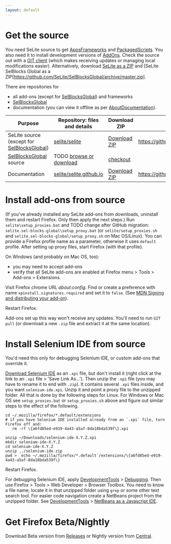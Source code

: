 ```yaml
---
layout: default
---
```


# Get the source #
You need SeLite source to get [AppsFrameworks](AppsFrameworks) and [PackagedScripts](PackagedScripts). You also need it to install development versions of [AddOns](AddOns). Check the source out with a [GIT client](http://git-scm.com/downloads) (which makes receiving updates or managing local modifications easier). Alternatively, download [SeLite as a ZIP](https://github.com/SeLite/SeLite/archive/master.zip) and [SeLite SelBlocks Global as a ZIP[https://github.com/SeLite/SelBlocksGlobal/archive/master.zip].

There are repositories for

* all add-ons (except for [SelBlocksGlobal](SelBlocksGlobal)) and frameworks
* [SelBlocksGlobal](SelBlocksGlobal)
* documentation (you can view it offline as per [AboutDocumentation](AboutDocumentation)).

| **Purpose**                        | **Repository: files and details** | **Download ZIP** | **Clone from GIT** |
|--------------------------------------|---------------------------------------|-----------------------|------|
| SeLite source (except for [SelBlocksGlobal](SelBlocksGlobal)) | [selite/selite](https://github.com/selite/selite) | [Download ZIP](https://github.com/selite/selite/archive/master.zip) | https://github.com/selite/selite.git |
| [SelBlocksGlobal](SelBlocksGlobal) source                | TODO [browse or download](https://code.google.com/p/selite/source/browse?repo=sel-blocks-global) | [checkout](https://code.google.com/p/selite/source/checkout?repo=sel-blocks-global) |
| Documentation                | [selite/selite.github.io](https://github.com/selite/selite.github.io) | [Download ZIP](https://github.com/selite/selite.github.io/archive/master.zip) | https://github.com/selite/selite.github.io.git |

# Install add-ons from source #
(If you've already installed any SeLite add-ons from downloads, uninstall them and restart Firefox. Only then apply the next steps.) Run `selite\setup_proxies.bat` and TODO change after GitHub migration: `selite.sel-blocks-global\setup_proxy.bat` (or `selite/setup_proxies.sh` and `selite.sel-blocks-global/setup_proxy.sh` on Mac OS/Linux). You can provide a Firefox profile name as a parameter, otherwise it uses `default` profile. After setting up proxy files, start Firefox (with that profile).

On Windows (and probably on Mac OS, too):

  * you may need to accept add-ons
  * verify that all SeLite add-ons are enabled at Firefox menu > Tools > Add-ons > Extensions.

Visit Firefox chrome URL _about:config_. Find or create a preference with name `xpinstall.signatures.required` and set it to `false`. (See [MDN Signing and distributing your add-on](https://developer.mozilla.org/en-US/Add-ons/Distribution)).

Restart Firefox.

Add-ons set up this way won't receive any updates. You'll need to run `GIT pull` (or download a new `.zip` file and extract it at the same location).

# Install Selenium IDE from source #
You'd need this only for debugging Selenium IDE, or custom add-ons that override it.

[Download Selenium IDE](https://addons.mozilla.org/en-US/firefox/addon/selenium-ide/) as an `.xpi` file, but don't install it (right click at the link to an `.xpi` file >  'Save Link As...'). Then unzip the `.xpi` file (you may have to rename it to end with `.zip`). It contains several `.xpi` files inside, and you want `selenium-ide.xpi`. Unzip it and point a proxy file to the unzipped folder. All that is done by the following steps for Linux. For Windows or Mac OS see `setup_proxies.bat` or `setup_proxies.sh` above and figure out similar steps to the effect of the following.

```
cd ~/.mozilla/firefox/*.default/extensions
# if you have Selenium IDE installed already from an `.xpi` file, turn Firefox off and:
   rm -rf \{a6fd85ed-e919-4a43-a5af-8da18bda539f\}.xpi

unzip ~/Downloads/selenium-ide-X.Y.Z.xpi
mkdir selenium-ide-X.Y.Z
cd selenium-ide-X.Y.Z
unzip ../selenium-ide.zip
pwd > `echo ~/.mozilla/firefox/*.default`/extensions/\{a6fd85ed-e919-4a43-a5af-8da18bda539f\}
```

Restart Firefox.

For debugging Selenium IDE, apply [DevelopmentTools](DevelopmentTools) > [Debugging](DevelopmentTools#debugging). Then use Firefox > Tools > Web Developer > Browser Toolbox. You need to know a file name; locate it in that unzipped folder using `grep` or some other text search tool. For easier code navigation create a NetBeans project from the unzipped folder. See [DevelopmentTools](DevelopmentTools) > [NetBeans as a Javascript IDE](DevelopmentTools#netbeans-as-a-javascript-ide).

# Get Firefox Beta/Nightly #
Download Beta version from [Releases](http://ftp.mozilla.org/pub/firefox/releases/) or Nightly version from [Central](http://ftp.mozilla.org/pub/firefox/nightly/latest-mozilla-central/).